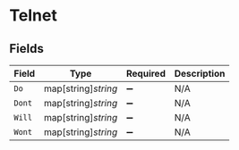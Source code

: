 # Telnet


## Fields

| Field               | Type                | Required            | Description         |
| ------------------- | ------------------- | ------------------- | ------------------- |
| `Do`                | map[string]*string* | :heavy_minus_sign:  | N/A                 |
| `Dont`              | map[string]*string* | :heavy_minus_sign:  | N/A                 |
| `Will`              | map[string]*string* | :heavy_minus_sign:  | N/A                 |
| `Wont`              | map[string]*string* | :heavy_minus_sign:  | N/A                 |